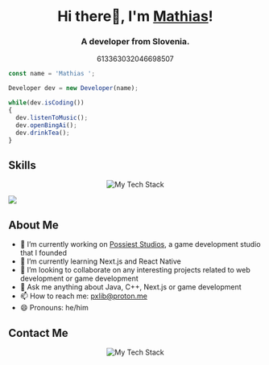 <h1 align="center">Hi there👋, I'm <a href="https://mathiasclari.xyz">Mathias</a>!</h1>
<h3 align="center">A developer from Slovenia.</h3>
<p align="center">613363032046698507</p>

```js
const name = 'Mathias ';

Developer dev = new Developer(name);

while(dev.isCoding())
{
  dev.listenToMusic();
  dev.openBingAi();
  dev.drinkTea();
}
```
## Skills
<p align="center">
<img src="https://github-readme-tech-stack.vercel.app/api/cards?title=Languages&align=center&titleAlign=center&lineCount=5&theme=catppuccin_mocha&line1=java,java,faafbd;JavaScript,JavaScript,4cba9c;electron,electron,fed1df;css3,css3,4528dc;&line2=typescript,typescript,e72dbe;html5,html5,c8699a;python,python,a4d383;babel,babel,e42c48;&line3=C++,C++,2528e6;tailwindcss,tailwindcss,3de4b8;rust,rust,7f379f;bootstrap,bootstrap,e09649;&line4=C#,C#,0473ba;PHP,PHP,16d269;GIT,GIT,fa55fa;node.js,node.js,98c59e;&line5=NEXT.JS,NEXT.JS,f8bd48;MARIADB,MARIADB,809284;MYSQL,MYSQL,4c8c19;" alt="My Tech Stack" />


<a href="https://wakatime.com"><img src="https://wakatime.com/share/@MathiasClari/5d520e96-dda3-4b10-95d5-b3539e557aa8.png" /></a>
</p>



## About Me

- 🔭 I’m currently working on [Possiest Studios](https://possiest.com), a game development studio that I founded
- 🌱 I’m currently learning Next.js and React Native
- 👯 I’m looking to collaborate on any interesting projects related to web development or game development
- 💬 Ask me anything about Java, C++, Next.js or game development
- 📫 How to reach me: pxlib@proton.me
- 😄 Pronouns: he/him




## Contact Me
<p align="center">
<img src="https://github-readme-tech-stack.vercel.app/api/cards?title=Social%20Media%20%7C%20@matonsocials&align=center&titleAlign=center&lineCount=1&theme=catppuccin_mocha&line1=Twitter,Twitter,fb795b;Instagram,Instagram,e53cb5;" alt="My Tech Stack" />
</p>
